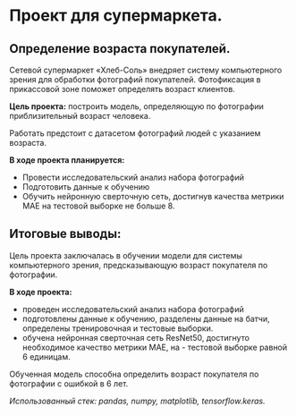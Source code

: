 # Проект для супермаркета. 
## Определение возраста покупателей.

Сетевой супермаркет «Хлеб-Соль» внедряет систему компьютерного зрения для обработки фотографий покупателей. Фотофиксация в прикассовой зоне поможет определять возраст клиентов.

**Цель проекта:** построить модель, определяющую по фотографии приблизительный возраст человека.

Работать предстоит с датасетом фотографий людей с указанием возраста.

**В ходе проекта планируется:**

- Провести исследовательский анализ набора фотографий
- Подготовить данные к обучению
- Обучить нейронную сверточную сеть, достигнув качества метрики MAE на тестовой выборке не больше 8.

## Итоговые выводы:

Цель проекта заключалась в обучении модели для системы компьютерного зрения, предсказывающую возраст покупателя по фотографии.

**В ходе проекта:**

- проведен исследовательский анализ набора фотографий
- подготовлены данные к обучению, разделены данные на батчи, определены тренировочная и тестовые выборки.
- обучена нейронная сверточная сеть ResNet50, достигнуто необходимое качество метрики MAE, на - тестовой выборке равной 6 единицам.

Обученная модель способна определить возраст покупателя по фотографии с ошибкой в 6 лет.

*Использованный стек: pandas, numpy, matplotlib, tensorflow.keras.*